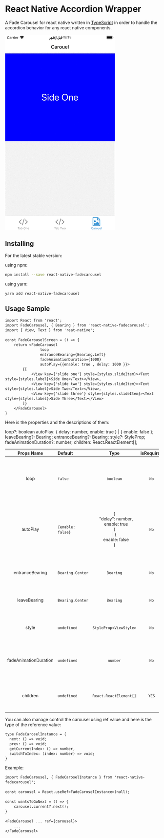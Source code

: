 # React Native Accordion Wrapper

 A Fade Carousel for react native written in [TypeScript](https://www.typescriptlang.org/) in order to handle the accordion behavior for any react native components.

![](https://github.com/aliunco/react-native-fadecarousel/blob/main/demo.gif?raw=true)

## Installing

For the latest stable version:

using npm:
```bash
npm install --save react-native-fadecarousel
```

using yarn:
```bash
yarn add react-native-fadecarousel
```

## Usage Sample

```tsx
import React from 'react';
import FadeCarousel, { Bearing } from 'react-native-fadecarousel';
import { View, Text } from 'reat-native';

const FadeCarouselScreen = () => {
    return <FadeCarousel 
                loop 
                entranceBearing={Bearing.Left}
                fadeAnimationDuration={1000} 
                autoPlay={{enable: true , delay: 1000 }}>
        {[
            <View key={'slide one'} style={styles.slideItem}><Text style={styles.label}>Side One</Text></View>,
            <View key={'slide two'} style={styles.slideItem}><Text style={styles.label}>Side Two</Text></View>,
            <View key={'slide three'} style={styles.slideItem}><Text style={styles.label}>Side Three</Text></View>
        ]}
    </FadeCarousel>
}
```

Here is the properties and the descriptions of them: 

loop?: boolean
  autoPlay: { delay: number, enable: true } | { enable: false };
  leaveBearing?: Bearing;
  entranceBearing?: Bearing;
  style?: StyleProp<ViewStyle>;
  fadeAnimationDuration?: number;
  children: React.ReactElement[];


| Props Name | Default | Type | isRequired | Description |
| :--: | :----- | :--: | :--: | :------------------------- |
| loop | `false` | `boolean` | `No` | you can determine if the last slider would go back to the first one (and vise versa) or not |
| autoPlay | `{enable: false}` | { <br/>&ensp; "delay": number, <br/>&ensp; enable: true <br/>} <br/>\| { <br/>&ensp; enable: false <br/>} | `No` | if you need the carousel to slide childrens automatically, you can use this properly with a proper delay (between slides) |
| entranceBearing | `Bearing.Center` | `Bearing` | `No` | you can swith the entrance direction of slides of the carousel |
| leaveBearing | `Bearing.Center` | `Bearing` | `No` | you can swith the leave direction of slides of the carousel |
| style | `undefined` | `StyleProp<ViewStyle>` | `No` | you can set an optional style for the whole carousel |
| fadeAnimationDuration | `undefined` | `number` | `No` | transition animation duration of the fading action (entrance & leave) |
| children | `undefined` | `React.ReactElement[]` | `YES` | an array of the Elements that you want to use them as each slides |


You can also manage control the carousel using ref value and here is the type of the reference value: 

```tsx
type FadeCaroselInstance = {
  next: () => void;
  prev: () => void;
  getCurrentIndex: () => number,
  switchToIndex: (index: number) => void;
}
```

Example: 

```tsx
import FadeCarousel, { FadeCaroselInstance } from 'react-native-fadecarousel';

const carousel = React.useRef<FadeCaroselInstance>(null);

const wantsToGoNext = () => {
    carousel.current?.next();
}

<FadeCarousel ... ref={carousel}>
    ...
</FadeCarousel>
```